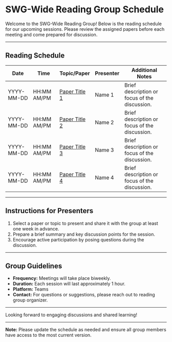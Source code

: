 # SWG-Wide Reading Group Schedule

Welcome to the SWG-Wide Reading Group! Below is the reading schedule for our upcoming sessions. Please review the assigned papers before each meeting and come prepared for discussion.

---

## **Reading Schedule**

| **Date**       | **Time**    | **Topic/Paper**                                   | **Presenter** | **Additional Notes**                          |
|-----------------|------------|--------------------------------------------------|---------------|-----------------------------------------------|
| YYYY-MM-DD      | HH:MM AM/PM | <a href="#" target="_blank" rel="noopener noreferrer" class="text-blue-500 hover:underline">Paper Title 1</a>                               | Name 1        | Brief description or focus of the discussion. |
| YYYY-MM-DD      | HH:MM AM/PM | <a href="#" target="_blank" rel="noopener noreferrer" class="text-blue-500 hover:underline">Paper Title 2</a>                               | Name 2        | Brief description or focus of the discussion. |
| YYYY-MM-DD      | HH:MM AM/PM | <a href="#" target="_blank" rel="noopener noreferrer" class="text-blue-500 hover:underline">Paper Title 3</a>                               | Name 3        | Brief description or focus of the discussion. |
| YYYY-MM-DD      | HH:MM AM/PM | <a href="#" target="_blank" rel="noopener noreferrer" class="text-blue-500 hover:underline">Paper Title 4</a>                               | Name 4        | Brief description or focus of the discussion. |

---

## **Instructions for Presenters**
1. Select a paper or topic to present and share it with the group at least one week in advance.
2. Prepare a brief summary and key discussion points for the session.
3. Encourage active participation by posing questions during the discussion.

---

## **Group Guidelines**
- **Frequency:** Meetings will take place biweekly.
- **Duration:** Each session will last approximately 1 hour.
- **Platform:** Teams
- **Contact:** For questions or suggestions, please reach out to reading group organizer. 

---

Looking forward to engaging discussions and shared learning!

---

**Note:** Please update the schedule as needed and ensure all group members have access to the most current version.
